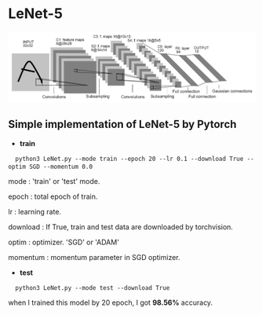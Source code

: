 LeNet-5
=======
![Architecture](./images/LeNet-5_Architecture.JPG)
## __Simple implementation of LeNet-5 by Pytorch__


* __train__

```
  python3 LeNet.py --mode train --epoch 20 --lr 0.1 --download True --optim SGD --momentum 0.0
```

mode : 'train' or 'test' mode.

epoch : total epoch of train.

lr : learning rate.

download : If True, train and test data are downloaded by torchvision.

optim : optimizer. 'SGD' or 'ADAM'

momentum : momentum parameter in SGD optimizer.

* __test__

```
  python3 LeNet.py --mode test --download True
```
when I trained this model by 20 epoch, I got __98.56%__ accuracy.
